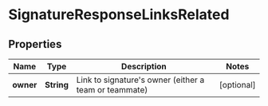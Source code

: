 

# SignatureResponseLinksRelated


## Properties

| Name | Type | Description | Notes |
|------------ | ------------- | ------------- | -------------|
|**owner** | **String** | Link to signature&#39;s owner (either a team or teammate) |  [optional] |



